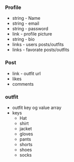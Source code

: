 ### Profile

* string - Name
* string - email
* string - password
* link - profile picture
* string - bio
* links - users posts/outfits
* links - favorate posts/outfits

### Post

* link - outfit url
* likes
* comments

### outfit

* outfit key og value array
* keys
  * Hat
  * shirt
  * jacket
  * gloves
  * pants
  * shorts
  * shoes
  * socks
